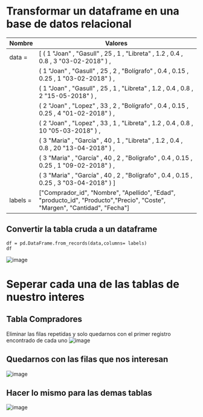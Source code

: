 # Transformar un dataframe en una base de datos relacional
|Nombre|Valores|
|---|---|
|data =	|[	(	1	"Joan"	,	"Gasull"	,	25	,	1	,	"Libreta"	,	1.2	,	0.4	,	0.8	,	3	"03-02-2018"	)	,	|
|	|	(	1	"Joan"	,	"Gasull"	,	25	,	2	,	"Bolígrafo"	,	0.4	,	0.15	,	0.25	,	1	"03-02-2018"	)	,	|
|	|	(	1	"Joan"	,	"Gasull"	,	25	,	1	,	"Libreta"	,	1.2	,	0.4	,	0.8	,	2	"15-05-2018"	)	,	|
|	|	(	2	"Joan"	,	"Lopez"	,	33	,	2	,	"Bolígrafo"	,	0.4	,	0.15	,	0.25	,	4	"01-02-2018"	)	,	|
|	|	(	2	"Joan"	,	"Lopez"	,	33	,	1	,	"Libreta"	,	1.2	,	0.4	,	0.8	,	10	"05-03-2018"	)	,	|
|	|	(	3	"Maria"	,	"García"	,	40	,	1	,	"Libreta"	,	1.2	,	0.4	,	0.8	,	20	"13-04-2018"	)	,	|
|	|	(	3	"Maria"	,	"García"	,	40	,	2	,	"Bolígrafo"	,	0.4	,	0.15	,	0.25	,	1	"09-02-2018"	)	,	|
|	|	(	3	"Maria"	,	"García"	,	40	,	2	,	"Bolígrafo"	,	0.4	,	0.15	,	0.25	,	3	"03-04-2018"	)	]	|
|labels =  |["Comprador_id", "Nombre", "Apellido", "Edad", "producto_id", "Producto","Precio", "Coste", "Margen", "Cantidad", "Fecha"]|

## Convertir la tabla cruda a un dataframe
````
df = pd.DataFrame.from_records(data,columns= labels)
df
````
![image](https://github.com/user-attachments/assets/e8561a2f-8b09-49c8-aa56-0f6906b9b186)


# Seperar cada una de las tablas de nuestro interes
## Tabla Compradores
Eliminar las filas repetidas y solo quedarnos con el primer registro encontrado de cada uno 
![image](https://github.com/user-attachments/assets/ed8b6cd3-c4ce-4fe3-840c-8dcb20379818)

## Quedarnos con las filas que nos interesan
![image](https://github.com/user-attachments/assets/3eb445da-2b51-43c3-a244-8e5e471e3044)

## Hacer lo mismo para las demas tablas
![image](https://github.com/user-attachments/assets/d0a57b52-1ae2-42f8-be0c-1f47e093d61a)
